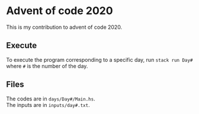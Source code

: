 # Advent of code 2020  

This is my contribution to advent of code 2020.  

## Execute  
To execute the program corresponding to a specific day, run `stack run Day#` where `#` is the number of the day.  

## Files  

The codes are in `days/Day#/Main.hs`.  
The inputs are in `inputs/day#.txt`.  
